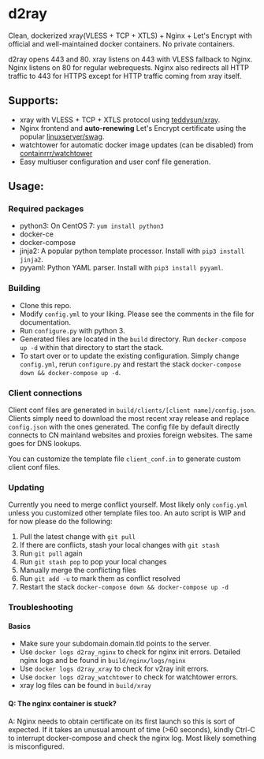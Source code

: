 # d2ray
Clean, dockerized xray(VLESS + TCP + XTLS) + Nginx + Let's Encrypt with official and well-maintained docker containers. No private containers.

d2ray opens 443 and 80. xray listens on 443 with VLESS fallback to Nginx. Nginx listens on 80 for regular webrequests. Nginx also redirects all HTTP traffic to 443 for HTTPS except for HTTP traffic coming from xray itself.

## Supports:
- xray with VLESS + TCP + XTLS protocol using [teddysun/xray](https://hub.docker.com/r/teddysun/xray/).
- Nginx frontend and **auto-renewing** Let's Encrypt certificate using the popular [linuxserver/swag](https://hub.docker.com/r/linuxserver/swag/).
- watchtower for automatic docker image updates (can be disabled) from [containrrr/watchtower](https://hub.docker.com/r/containrrr/watchtower)
- Easy multiuser configuration and user conf file generation.
## Usage:
### Required packages
- python3: On CentOS 7: `yum install python3`
- docker-ce
- docker-compose
- jinja2: A popular python template processor. Install with `pip3 install jinja2`.
- pyyaml: Python YAML parser. Install with `pip3 install pyyaml`.

### Building
- Clone this repo.
- Modify `config.yml` to your liking. Please see the comments in the file for documentation.
- Run `configure.py` with python 3.
- Generated files are located in the `build` directory. Run `docker-compose up -d` within that directory to start the stack.
- To start over or to update the existing configuration. Simply change `config.yml`, rerun `configure.py` and restart the stack `docker-compose down && docker-compose up -d`.

### Client connections
Client conf files are generated in `build/clients/[client name]/config.json`. Clients simply need to download the most recent xray release and replace `config.json` with the ones generated. The config file by default directly connects to CN mainland websites and proxies foreign websites. The same goes for DNS lookups.

You can customize the template file `client_conf.in` to generate custom client conf files.

### Updating
Currently you need to merge conflict yourself. Most likely only `config.yml` unless you customized other template files too. An auto script is WIP and for now please do the following:

1. Pull the latest change with `git pull`
2. If there are conflicts, stash your local changes with `git stash`
3. Run `git pull` again
4. Run `git stash pop` to pop your local changes
5. Manually merge the conflicting files
6. Run `git add -u` to mark them as conflict resolved
7. Restart the stack `docker-compose down && docker-compose up -d`

### Troubleshooting
#### Basics
- Make sure your subdomain.domain.tld points to the server.
- Use `docker logs d2ray_nginx` to check for nginx init errors. Detailed nginx logs and be found in `build/nginx/logs/nginx`
- Use `docker logs d2ray_xray` to check for v2ray init errors.
- Use `docker logs d2ray_watchtower` to check for watchtower errors.
- xray log files can be found in `build/xray`

#### Q: The nginx container is stuck?
A: Nginx needs to obtain certificate on its first launch so this is sort of expected. If it takes an unusual amount of time (>60 seconds), kindly Ctrl-C to interrupt docker-compose and check the nginx log. Most likely something is misconfigured. 
